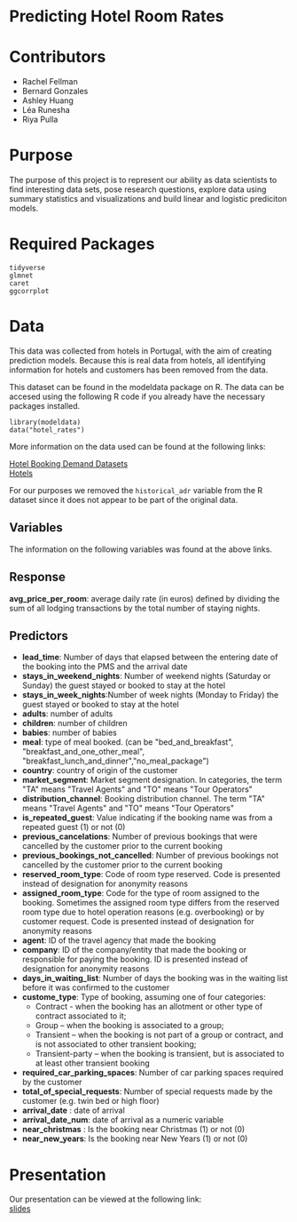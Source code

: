 
# Predicting Hotel Room Rates 

# Contributors
- Rachel Fellman
- Bernard Gonzales
- Ashley Huang
- Léa Runesha
- Riya Pulla

# Purpose
The purpose of this project is to represent our ability as data scientists to find interesting data sets, pose research questions, explore data using summary statistics and visualizations and build linear and logistic prediciton models.  

# Required Packages
`tidyverse`  
`glmnet`  
`caret`  
`ggcorrplot`  

# Data
This data was collected from hotels in Portugal, with the aim of creating prediction models. Because this is real data from hotels, all identifying information for hotels and customers has been removed from the data.

This dataset can be found in the modeldata package on R.
The data can be accesed using the following R code if you already have the necessary packages installed.
```{R}
library(modeldata)
data("hotel_rates")
```
More information on the data used can be found at the following links:  

[Hotel Booking Demand Datasets](https://www.sciencedirect.com/science/article/pii/S2352340918315191#f0010)  
[Hotels](https://github.com/rfordatascience/tidytuesday/tree/master/data/2020/2020-02-11)

For our purposes we removed the `historical_adr` variable from the R dataset since it does not appear to be part of the original data.

## Variables
The information on the following variables was found at the above links.
## Response
**avg_price_per_room**: average daily rate (in euros) defined by dividing the sum of all lodging transactions by the total number of staying nights.  

## Predictors
- **lead_time**: Number of days that elapsed between the entering date of the booking into the PMS and the arrival date
- **stays_in_weekend_nights**: Number of weekend nights (Saturday or Sunday) the guest stayed or booked to stay at the hotel
- **stays_in_week_nights**:Number of week nights (Monday to Friday) the guest stayed or booked to stay at the hotel
- **adults**: number of adults
- **children**: number of children
- **babies**: number of babies
- **meal**: type of meal booked. (can be "bed_and_breakfast", "breakfast_and_one_other_meal", "breakfast_lunch_and_dinner","no_meal_package")
- **country**: country of origin of the customer
- **market_segment**: Market segment designation. In categories, the term "TA" means "Travel Agents" and "TO" means "Tour Operators"
- **distribution_channel**: Booking distribution channel. The term "TA" means "Travel Agents" and "TO" means "Tour Operators"
- **is_repeated_guest**: Value indicating if the booking name was from a repeated guest (1) or not (0)
- **previous_cancelations**: 	Number of previous bookings that were cancelled by the customer prior to the current booking
- **previous_bookings_not_cancelled**: Number of previous bookings not cancelled by the customer prior to the current booking
- **reserved_room_type**: Code of room type reserved. Code is presented instead of designation for anonymity reasons
- **assigned_room_type**: Code for the type of room assigned to the booking. Sometimes the assigned room type differs from the reserved room type due to hotel operation reasons (e.g. overbooking) or by customer request. Code is presented instead of designation for anonymity reasons
- **agent**: ID of the travel agency that made the booking
- **company**: ID of the company/entity that made the booking or responsible for paying the booking. ID is presented instead of designation for anonymity reasons
- **days_in_waiting_list**: Number of days the booking was in the waiting list before it was confirmed to the customer
- **custome_type**: Type of booking, assuming one of four categories:
  - Contract - when the booking has an allotment or other type of contract associated to it;
  - Group – when the booking is associated to a group;
  - Transient – when the booking is not part of a group or contract, and is not associated to other transient booking;
  - Transient-party – when the booking is transient, but is associated to at least other transient booking
- **required_car_parking_spaces**: Number of car parking spaces required by the customer
- **total_of_special_requests**: Number of special requests made by the customer (e.g. twin bed or high floor)
- **arrival_date** : date of arrival
- **arrival_date_num**: date of arrival as a numeric variable
- **near_christmas** : Is the booking near Christmas (1) or not (0)
- **near_new_years**: Is the booking near New Years (1) or not (0)

# Presentation
Our presentation can be viewed at the following link:  
[slides](https://docs.google.com/presentation/d/1B4yID3-5PcpYNEUQzN1U6oMjXKhx4ZJGJoawyiV4sSM/edit?usp=sharing)

